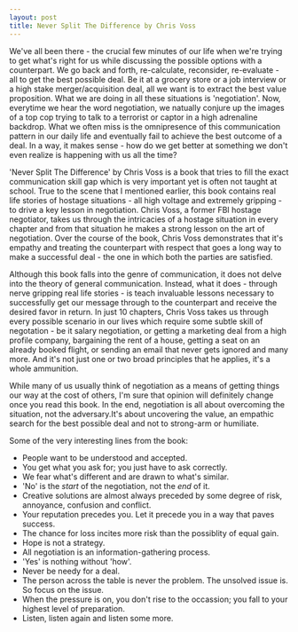```yaml
---
layout: post
title: Never Split The Difference by Chris Voss
---
```


We've all been there - the crucial few minutes of our life when we're trying to get what's right for us while discussing the possible options with a counterpart. We go back and forth, re-calculate, reconsider, re-evaluate - all to get the best possible deal. Be it at a grocery store or a job interview or a high stake merger/acquisition deal, all we want is to extract the best value proposition. What we are doing in all these situations is 'negotiation'. Now, everytime we hear the word negotiation, we natually conjure up the images of a top cop trying to talk to a terrorist or captor in a high adrenaline backdrop. What we often miss is the omnipresence of this communication pattern in our daily life and eventually fail to achieve the best outcome of a deal. In a way, it makes sense - how do we get better at something we don't even realize is happening with us all the time?

'Never Split The Difference' by Chris Voss is a book that tries to fill the exact communication skill gap which is very important yet is often not taught at school. True to the scene that I mentioned earlier, this book contains real life stories of hostage situations - all high voltage and extremely gripping - to drive a key lesson in negotiation. Chris Voss, a former FBI hostage negotiator, takes us through the intricacies of a hostage situation in every chapter and from that situation he makes a strong lesson on the art of negotiation. Over the course of the book, Chris Voss demonstrates that it's empathy and treating the counterpart with respect that goes a long way to make a successful deal - the one in which both the parties are satisfied.

Although this book falls into the genre of communication, it does not delve into the theory of general communication. Instead, what it does - through nerve gripping real life stories - is teach invaluable lessons necessary to successfully get our message through to the counterpart and receive the desired favor in return. In just 10 chapters, Chris Voss takes us through every possible scenario in our lives which require some subtle skill of negotation - be it salary negotiation, or getting a marketing deal from a high profile company, bargaining the rent of a house, getting a seat on an already booked flight, or sending an email that never gets ignored and many more. And it's not just one or two broad principles that he applies, it's a whole ammunition. 

While many of us usually think of negotiation as a means of getting things our way at the cost of others, I'm sure that opinion will definitely change once you read this book. In the end, negotiation is all about overcoming the situation, not the adversary.It's about uncovering the value, an empathic search for the best possible deal and not to strong-arm or humiliate.

Some of the very interesting lines from the book:
- People want to be understood and accepted.
- You get what you ask for; you just have to ask correctly.
- We fear what's different and are drawn to what's similar.
- 'No' is the _start_ of the negotiation, not the _end_ of it.
- Creative solutions are almost always preceded by some degree of risk, annoyance, confusion and conflict.
- Your reputation precedes you. Let it precede you in a way that paves success.
- The chance for loss incites more risk than the possiblity of equal gain.
- Hope is not a strategy.
- All negotiation is an information-gathering process.
- 'Yes' is nothing without 'how'.
- Never be needy for a deal.
- The person across the table is never the problem. The unsolved issue is. So focus on the issue.
- When the pressure is on, you don't rise to the occassion; you fall to your highest level of preparation.
- Listen, listen again and listen some more.